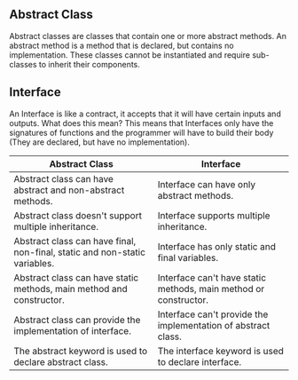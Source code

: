 ## Abstract Class
Abstract classes are classes that contain one or more abstract methods. An abstract method is a method that is declared, but contains no implementation. These classes cannot be instantiated and require sub-classes to inherit their components.
## Interface
An Interface is like a contract, it accepts that it will have certain inputs and outputs. What does this mean? This means that Interfaces only have the signatures of functions and the programmer will have to build their body (They are declared, but have no implementation).

|Abstract Class|Interface|
|----|----|
|Abstract class can have abstract and non-abstract methods.|	Interface can have only abstract methods.|
|Abstract class doesn't support multiple inheritance.|Interface supports multiple inheritance.|
|Abstract class can have final, non-final, static and non-static variables.|Interface has only static and final variables.|
|Abstract class can have static methods, main method and constructor.|Interface can't have static methods, main method or constructor.|
|Abstract class can provide the implementation of interface.|Interface can't provide the implementation of abstract class.|
|The abstract keyword is used to declare abstract class.|	The interface keyword is used to declare interface.|
